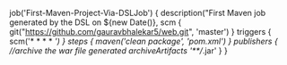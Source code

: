 job('First-Maven-Project-Via-DSLJob') {
    description("First Maven job generated by the DSL on ${new Date()},
    scm {
        git("https://github.com/gauravbhalekar5/web.git", 'master')
    }
    triggers {
        scm('* * * * *')
    }
    steps {
        maven('clean package', 'pom.xml')
    }
    publishers {
        //archive the war file generated
        archiveArtifacts '**/*.jar'
    }
}
